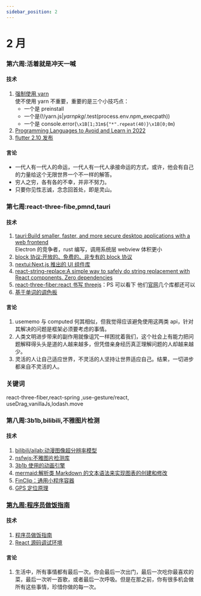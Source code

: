 ```yaml
---
sidebar_position: 2
---
```


# 2 月

### 第六周:活着就是冲天一喊

#### 技术

1. [强制使用 yarn](https://github.com/justjavac/please-use-yarn)<br />
   使不使用 yarn 不重要，重要的是三个小技巧点：<br />
   - 一个是 preinstall
   - 一个是(!/yarn\.js$|yarnpkg$/.test(process.env.npm_execpath))
   - 一个是 console.error(`\x1B[1;31m${"*".repeat(40)}\x1B[0;0m`)
2. [Programming Languages to Avoid and Learn in 2022](https://medium.com/@zriyans/programming-languages-to-avoid-and-learn-in-2022-ace5cf9fd11b)
3. [flutter 2.10 发布](https://medium.com/flutter/whats-new-in-flutter-2-10-5aafb0314b12)

#### 言论

- 一代人有一代人的命运，一代人有一代人承接命运的方式，或许，他会有自己的力量给这个无限世界一个不一样的解答。
- 穷人之穷，各有各的不幸，并非不努力。
- 只要你见性志诚，念念回首处，即是灵山。

### 第七周:react-three-fibe,pmnd,tauri

#### 技术

1. [tauri:Build smaller, faster, and more secure desktop applications with a web frontend](https://tauri.studio/)<br />
   Electron 的竞争者，rust 编写，调用系统层 webview 体积更小
2. [block 协议:开放的、免费的、非专有的 block 协议](https://blockprotocol.org/)<br />
3. [nextui:Next.js 推出的 UI 组件库](https://nextui.org/)
4. [react-string-replace:A simple way to safely do string replacement with React components. Zero dependencies](https://github.com/iansinnott/react-string-replace)
5. [react-three-fiber:react 书写 threejs](https://docs.pmnd.rs/react-three-fiber/getting-started/introduction)：PS 可以看下 他们[官网](docs.pmnd.rs)几个库都还可以
6. [基于单词的调色板](https://photochrome.io/)

#### 言论

1. usememo 与 computed 何其相似，但我觉得应该避免使用这两类 api，针对其解决的问题是框架必须要考虑的事情。
2. 人类文明进步带来的副作用就像诅咒一样困扰着我们，这个社会上有能力把问题解释得头头是道的人越来越多，但凭借亲身经历真正理解问题的人却越来越少。
3. 灵活的人让自己适应世界，不灵活的人坚持让世界适应自己。结果，一切进步都来自不灵活的人。

### 关键词

react-three-fiber,react-spring ,use-gesture/react, useDrag,vanillaJs,lodash.move

### 第八周:3b1b,bilibili,不雅图片检测

#### 技术

1. [bilibili/ailab:动漫图像超分辨率模型](https://github.com/bilibili/ailab)
2. [nsfwjs:不雅图片检测库](https://github.com/infinitered/nsfwjs)
3. [3b1b 使用的动画引擎](https://github.com/3b1b/manim)
4. [mermaid:解析类 Markdown 的文本语法来实现图表的创建和修改](https://github.com/mermaid-js/mermaid/blob/develop/README.zh-CN.md)
5. [FinClip：通用小程序容器](https://www.finclip.com)
6. [GPS 定位原理](https://pages.longtian.info/gps/)

### [第九周:程序员做饭指南](./weekly/第九周.md)

#### 技术

1. [程序员做饭指南](https://github.com/Anduin2017/HowToCook)
2. [React 源码调试环境](https://github.com/neroneroffy/react-source-code-debug)

#### 言论

1. 生活中，所有事情都有最后一次。你会最后一次出门，最后一次吃你最喜欢的菜，最后一次听一首歌，或者最后一次呼吸。但是在那之前，你有很多机会做所有这些事情，珍惜你做的每一次。
